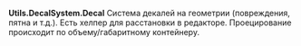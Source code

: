 **Utils.DecalSystem.Decal**
Система декалей на геометрии (повреждения, пятна и т.д.). Есть хелпер для расстановки в редакторе. Проецирование происходит по объему/габаритному контейнеру.